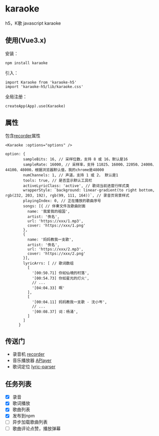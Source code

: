 # karaoke
h5，K歌
javascript karaoke

## 使用(Vue3.x)
安装：
```
npm install karaoke
```
引入：
```
import Karaoke from 'karaoke-h5'
import 'karaoke-h5/lib/karaoke.css'
```
全局注册：
```
createApp(App).use(Karaoke)
```

## 属性
包含[recorder](https://github.com/2fps/recorder)属性
```
<Karaoke :options="options" />

option: {
        sampleBits: 16, // 采样位数，支持 8 或 16，默认是16
        sampleRate: 16000, // 采样率，支持 11025、16000、22050、24000、44100、48000，根据浏览器默认值，我的chrome是48000
        numChannels: 1, // 声道，支持 1 或 2， 默认是1
        tools: true, // 是否显示默认工具栏
        activeLyricClass: 'active', // 歌词当前进度行样式类
        wrapperStyle: `background: linear-gradient(to right bottom, rgb(232, 203, 192), rgb(99, 111, 164))`, // 录音页背景样式
        playingIndex: 0, // 正在播放的歌曲序号
        songs: [{ // 伴奏文件及歌曲封面
          name: '我爱我的祖国',
          artist: '佚名',
          url: 'https://xxx/1.mp3',
          cover: 'https://xxx/1.png'
        },
        {
          name: '妈妈教我一支歌',
          artist: '佚名',
          url: 'https://xxx/2.mp3',
          cover: 'https://xxx/2.png'
        }],
        lyricArrs: [ // 歌词数组
          [
            '[00:50.71] 你如仙境的村落',
            '[00:54.73] 你如星光的灯火',
            // ...
            '[04:04.33] 啊'
          ],
          [
            '[00:04.11] 妈妈教我一支歌 - 沈小岑',
            // ...
            '[00:08.37] 词：杨涌',
          ]
        ]
      }
```


## 传送门
* 录音机 [recorder](https://github.com/2fps/recorder)
* 音乐播放器 [APlayer](https://github.com/DIYgod/APlayer)
* 歌词定位 [lyric-parser](https://github.com/ustbhuangyi/lyric-parser)

## 任务列表
- [x] 录音
- [x] 歌词播放
- [x] 歌曲列表
- [x] 发布到npm
- [ ] 异步加载歌曲列表
- [ ] 歌曲评论点赞，播放弹幕
